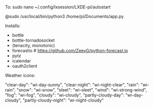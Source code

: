 To:
sudo nano ~/.config/lxsession/LXDE-pi/autostart

@sudo /usr/local/bin/python3 /home/pi/Documents/app.py

Installs:

- bottle
- bottle-tornadosocket
- (tenacity, monotonic)
- forecastio # https://github.com/ZeevG/python-forecast.io
- pytz
- icalendar
- oauth2client

Weather icons:

"clear-day": "wi-day-sunny",
"clear-night": "wi-night-clear",
"rain": "wi-rain",
"snow": "wi-snow",
"sleet": "wi-sleet",
"wind": "wi-strong-wind",
"fog": "wi-fog",
"cloudy": "wi-cloudy",
"partly-cloudy-day": "wi-day-cloudy",
"partly-cloudy-night": "wi-night-cloudy"
